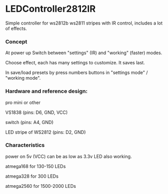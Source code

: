 # LEDController2812IR

Simple controller for ws2812b ws2811 stripes with IR control, includes a lot of effects.

### Сoncept

At power up Switch between "settings"  (IR) and "working" (faster) modes.

Choose effect, each has many settings to customize. It saves last.

In save/load presets by press numbers buttons in  "settings mode" / "working mode".

### Hardware and reference design:

pro mini or other

VS1838 (pins: D6, GND, VCC)

switch (pins: A4, GND)

LED stripe of WS2812  (pins: D2, GND)

### Characteristics

power on 5v (VCC) can be as low as 3.3v LED also working.

atmega168 for 130-150 LEDs

atmega328 for 300 LEDs

atmega2560 for 1500-2000 LEDs



